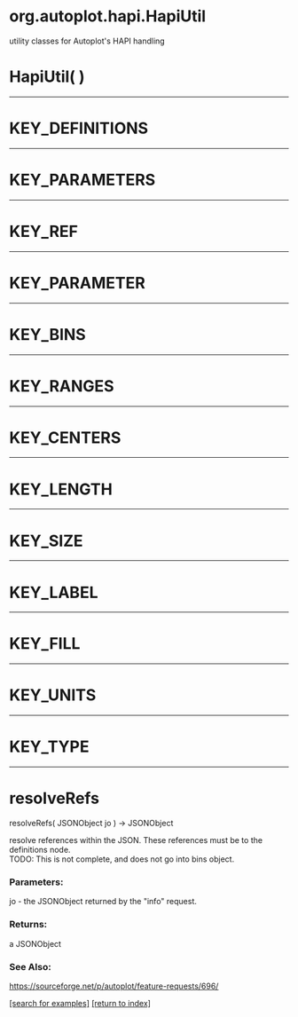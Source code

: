 # org.autoplot.hapi.HapiUtil

utility classes for Autoplot's HAPI handling

# HapiUtil( )


***
<a name="KEY_DEFINITIONS"></a>
# KEY_DEFINITIONS



***
<a name="KEY_PARAMETERS"></a>
# KEY_PARAMETERS



***
<a name="KEY_REF"></a>
# KEY_REF



***
<a name="KEY_PARAMETER"></a>
# KEY_PARAMETER



***
<a name="KEY_BINS"></a>
# KEY_BINS



***
<a name="KEY_RANGES"></a>
# KEY_RANGES



***
<a name="KEY_CENTERS"></a>
# KEY_CENTERS



***
<a name="KEY_LENGTH"></a>
# KEY_LENGTH



***
<a name="KEY_SIZE"></a>
# KEY_SIZE



***
<a name="KEY_LABEL"></a>
# KEY_LABEL



***
<a name="KEY_FILL"></a>
# KEY_FILL



***
<a name="KEY_UNITS"></a>
# KEY_UNITS



***
<a name="KEY_TYPE"></a>
# KEY_TYPE



***
<a name="resolveRefs"></a>
# resolveRefs
resolveRefs( JSONObject jo ) &rarr; JSONObject

resolve references within the JSON.  These references must be
 to the definitions node.  
 TODO: This is not complete, and does not go into bins object.

### Parameters:
jo - the JSONObject returned by the "info" request.

### Returns:
a JSONObject

### See Also:
<a href='https://sourceforge.net/p/autoplot/feature-requests/696/'>https://sourceforge.net/p/autoplot/feature-requests/696/</a> <br>

<a href="https://github.com/autoplot/dev/search?q=resolveRefs&unscoped_q=resolveRefs">[search for examples]</a>
<a href="https://github.com/autoplot/documentation/blob/master/javadoc/index-all.md">[return to index]</a>

